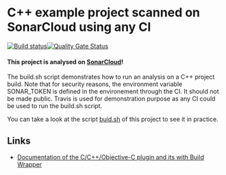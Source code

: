 # C++ example project scanned on SonarCloud using any CI

[![Build status](https://travis-ci.org/SonarSource/sonarcloud_example_cpp-cmake-linux-otherci.svg?branch=master)](https://travis-ci.org/SonarSource/sonarcloud_example_cpp-cmake-linux-otherci)[![Quality Gate Status](https://sonarcloud.io/api/project_badges/measure?project=sonarcloud_example_cpp-cmake-linux-otherci&metric=alert_status)](https://sonarcloud.io/dashboard?id=sonarcloud_example_cpp-cmake-linux-otherci)

#### This project is analysed on [SonarCloud](https://sonarcloud.io)!

The build.sh script demonstrates how to run an analysis on a C++ project build.
Note that for security reasons, the environment variable SONAR_TOKEN is defined in the environement through the CI. It should not be made public.
Travis is used for demonstration purpose as any CI could be used to run the build.sh script.

You can take a look at the script
[buid.sh](https://github.com/SonarSource/sonarcloud_example_cpp-cmake-linux-otherci/blob/master/build.sh)
of this project to see it in practice.

## Links
- [Documentation of the C/C++/Objective-C plugin and its with Build Wrapper](http://docs.sonarqube.org/x/pwAv)
